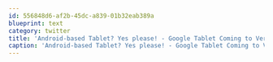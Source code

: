 ```yaml
---
id: 556848d6-af2b-45dc-a839-01b32eab389a
blueprint: text
category: twitter
title: 'Android-based Tablet? Yes please! - Google Tablet Coming to Verizon http://bit.ly/dgQEek (via @LifeHacker)'
caption: 'Android-based Tablet? Yes please! - Google Tablet Coming to Verizon http://bit.ly/dgQEek (via @LifeHacker)'
---
```

